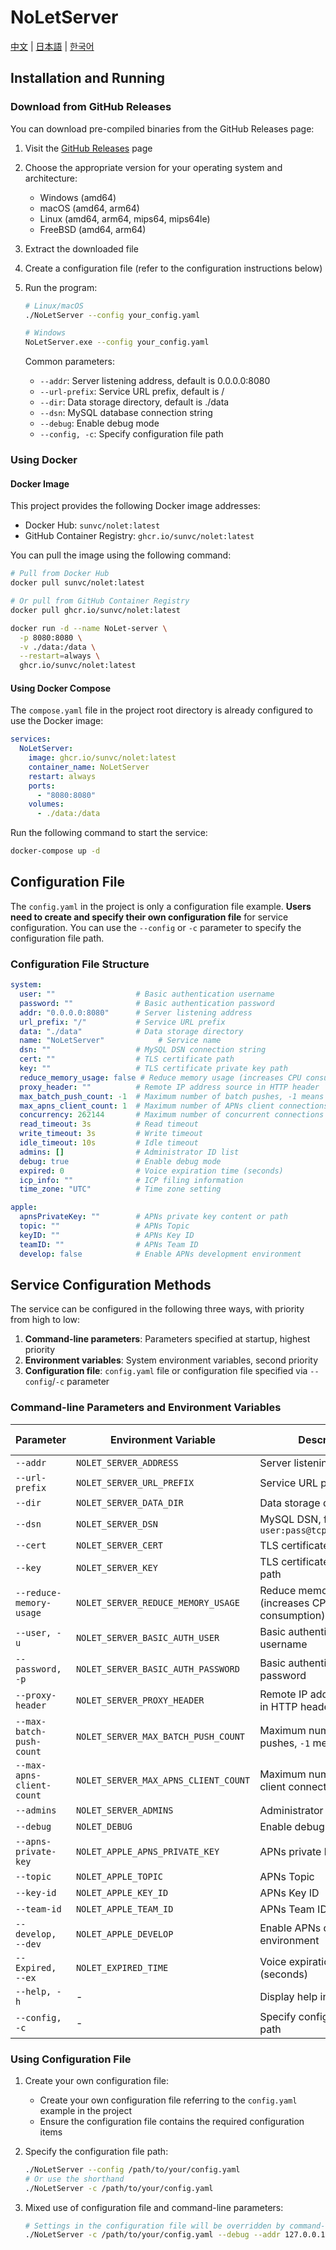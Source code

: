 # NoLetServer

[中文](./README.md) | [日本語](./README_JP.md) | [한국어](./README_KR.md)

## Installation and Running

### Download from GitHub Releases

You can download pre-compiled binaries from the GitHub Releases page:

1. Visit the [GitHub Releases](https://github.com/sunvc/NoLetServer/releases) page
2. Choose the appropriate version for your operating system and architecture:
   - Windows (amd64)
   - macOS (amd64, arm64)
   - Linux (amd64, arm64, mips64, mips64le)
   - FreeBSD (amd64, arm64)
3. Extract the downloaded file
4. Create a configuration file (refer to the configuration instructions below)
5. Run the program:
   ```bash
   # Linux/macOS
   ./NoLetServer --config your_config.yaml
   
   # Windows
   NoLetServer.exe --config your_config.yaml
   ```

   Common parameters:
   - `--addr`: Server listening address, default is 0.0.0.0:8080
   - `--url-prefix`: Service URL prefix, default is /
   - `--dir`: Data storage directory, default is ./data
   - `--dsn`: MySQL database connection string
   - `--debug`: Enable debug mode
   - `--config, -c`: Specify configuration file path

### Using Docker

#### Docker Image

This project provides the following Docker image addresses:

- Docker Hub: `sunvc/nolet:latest`
- GitHub Container Registry: `ghcr.io/sunvc/nolet:latest`

You can pull the image using the following command:

```bash
# Pull from Docker Hub
docker pull sunvc/nolet:latest

# Or pull from GitHub Container Registry
docker pull ghcr.io/sunvc/nolet:latest

docker run -d --name NoLet-server \
  -p 8080:8080 \
  -v ./data:/data \
  --restart=always \
  ghcr.io/sunvc/nolet:latest
```

#### Using Docker Compose

The `compose.yaml` file in the project root directory is already configured to use the Docker image:

```yaml
services:
  NoLetServer:
    image: ghcr.io/sunvc/nolet:latest
    container_name: NoLetServer
    restart: always
    ports:
      - "8080:8080"
    volumes:
      - ./data:/data
```

Run the following command to start the service:

```bash
docker-compose up -d
```

## Configuration File

The `config.yaml` in the project is only a configuration file example. **Users need to create and specify their own configuration file** for service configuration. You can use the `--config` or `-c` parameter to specify the configuration file path.

### Configuration File Structure

```yaml
system:
  user: ""                  # Basic authentication username
  password: ""              # Basic authentication password
  addr: "0.0.0.0:8080"      # Server listening address
  url_prefix: "/"           # Service URL prefix
  data: "./data"            # Data storage directory
  name: "NoLetServer"            # Service name
  dsn: ""                   # MySQL DSN connection string
  cert: ""                  # TLS certificate path
  key: ""                   # TLS certificate private key path
  reduce_memory_usage: false # Reduce memory usage (increases CPU consumption)
  proxy_header: ""          # Remote IP address source in HTTP header
  max_batch_push_count: -1  # Maximum number of batch pushes, -1 means no limit
  max_apns_client_count: 1  # Maximum number of APNs client connections
  concurrency: 262144       # Maximum number of concurrent connections (256 * 1024)
  read_timeout: 3s          # Read timeout
  write_timeout: 3s         # Write timeout
  idle_timeout: 10s         # Idle timeout
  admins: []                # Administrator ID list
  debug: true               # Enable debug mode
  expired: 0                # Voice expiration time (seconds)
  icp_info: ""              # ICP filing information
  time_zone: "UTC"          # Time zone setting

apple:
  apnsPrivateKey: ""        # APNs private key content or path
  topic: ""                 # APNs Topic
  keyID: ""                 # APNs Key ID
  teamID: ""                # APNs Team ID
  develop: false            # Enable APNs development environment
```

## Service Configuration Methods

The service can be configured in the following three ways, with priority from high to low:

1. **Command-line parameters**: Parameters specified at startup, highest priority
2. **Environment variables**: System environment variables, second priority
3. **Configuration file**: `config.yaml` file or configuration file specified via `--config`/`-c` parameter

### Command-line Parameters and Environment Variables

| Parameter | Environment Variable | Description | Default Value |
|------|----------|------|--------|
| `--addr` | `NOLET_SERVER_ADDRESS` | Server listening address | `0.0.0.0:8080` |
| `--url-prefix` | `NOLET_SERVER_URL_PREFIX` | Service URL prefix | `/` |
| `--dir` | `NOLET_SERVER_DATA_DIR` | Data storage directory | `./data` |
| `--dsn` | `NOLET_SERVER_DSN` | MySQL DSN, format: `user:pass@tcp(host)/dbname` | Empty |
| `--cert` | `NOLET_SERVER_CERT` | TLS certificate path | Empty |
| `--key` | `NOLET_SERVER_KEY` | TLS certificate private key path | Empty |
| `--reduce-memory-usage` | `NOLET_SERVER_REDUCE_MEMORY_USAGE` | Reduce memory usage (increases CPU consumption) | `false` |
| `--user, -u` | `NOLET_SERVER_BASIC_AUTH_USER` | Basic authentication username | Empty |
| `--password, -p` | `NOLET_SERVER_BASIC_AUTH_PASSWORD` | Basic authentication password | Empty |
| `--proxy-header` | `NOLET_SERVER_PROXY_HEADER` | Remote IP address source in HTTP header | Empty |
| `--max-batch-push-count` | `NOLET_SERVER_MAX_BATCH_PUSH_COUNT` | Maximum number of batch pushes, `-1` means no limit | `-1` |
| `--max-apns-client-count` | `NOLET_SERVER_MAX_APNS_CLIENT_COUNT` | Maximum number of APNs client connections | `1` |
| `--admins` | `NOLET_SERVER_ADMINS` | Administrator ID list | Empty |
| `--debug` | `NOLET_DEBUG` | Enable debug mode | `false` |
| `--apns-private-key` | `NOLET_APPLE_APNS_PRIVATE_KEY` | APNs private key path | Empty |
| `--topic` | `NOLET_APPLE_TOPIC` | APNs Topic | Empty |
| `--key-id` | `NOLET_APPLE_KEY_ID` | APNs Key ID | Empty |
| `--team-id` | `NOLET_APPLE_TEAM_ID` | APNs Team ID | Empty |
| `--develop, --dev` | `NOLET_APPLE_DEVELOP` | Enable APNs development environment | `false` |
| `--Expired, --ex` | `NOLET_EXPIRED_TIME` | Voice expiration time (seconds) | `120` |
| `--help, -h` | - | Display help information | - |
| `--config, -c` | - | Specify configuration file path | - |

### Using Configuration File

1. Create your own configuration file:
   - Create your own configuration file referring to the `config.yaml` example in the project
   - Ensure the configuration file contains the required configuration items

2. Specify the configuration file path:
   ```bash
   ./NoLetServer --config /path/to/your/config.yaml
   # Or use the shorthand
   ./NoLetServer -c /path/to/your/config.yaml
   ```

3. Mixed use of configuration file and command-line parameters:
   ```bash
   # Settings in the configuration file will be overridden by command-line parameters
   ./NoLetServer -c /path/to/your/config.yaml --debug --addr 127.0.0.1:8080
   ```